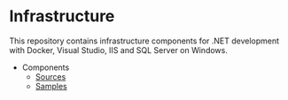 # Infrastructure

<!--
TODOs

core to root src
consul cookbook: open ports
gusztavvargadr.me.local

folder hierarchy
src
  core
    instance
      core
        (core?)
        local
          roles
          cookbooks
          (vagrant)
        aws
          roles
          cookbooks
          (terraform)
      windows
        local
          (vagrant)
        aws
          (terraform)
      unix
        local
          (vagrant)
        aws
          (terraform)
    image
      core
  components
    consul
      core
        local
          (vagrant)
        aws
          (terraform)
      client
        local
          (vagrant)
        aws
          (terraform)
    stacks

samples to follow src
  domain and entity names
    ...


vagrant options smbol vs string
vagrant chef json static vs method
ubuntu base image with chef

vagrant: org, domain, component, project, tenant, env
multiple domain names per level with overrides to support aliases too

move cookbooks from ws
terraform for local config
consul config cleanup (server and client addresses)
vagrant core : private / public network optins
virtualbox: ip lookup
sql no sa password
packer template generate from terraform
0-based index for vagrant also
dedicated test cookbooks next to actual one
move from packer

vagrant:
(tls)
vault
vb
dotnet

double check src / sample count
move from ws / packer

general
ci flow
ruby, chef lint, warns
environment generalization with providers (vagrant, terraform)
kitchen machine name from env (suite), allow hostmanager -> multi-machine -> mention at kitchen issue

vagrant
env vars to options
env name load from folder (check with kitchen)
machine / provisioner options directly (do not depend on env, other machines)
default options load from yml
data files load with chef

tls
prevent duplication

windows
windows file from cookbook (static and template)
package from iso (mount / umount)
generic shell with logs, output, elevated or not
official windows cookbook usage
all packages review for idempotence

octopus
clean up / unregister
samples with real projects
tentacle for running terraform / packer
env ps for selecting matching profiles - fetch from consul / vault
terraform chef solo
channels with version number
tentacle reconfigure

dotnet
cookbook for frameworks (include core)
ngen
samples

consul
dns, forwarding
separate tokens
mutliple dcs

vault
ha with chef

chef
no abbreviations (e.g. gv_vs to visual studio)
idempotence everywhere
-->

This repository contains infrastructure components for .NET development with Docker, Visual Studio, IIS and SQL Server on Windows.

- Components
  - [Sources](src/components)
  - [Samples](samples/components)
